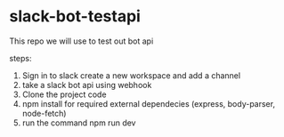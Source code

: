 # slack-bot-testapi
This repo we will use to test out bot api

steps: 
1. Sign in to slack create a new workspace and add a channel
2. take a slack bot api using webhook
3. Clone the project code
4. npm install for required external dependecies (express, body-parser, node-fetch)
5. run the command npm run dev 
